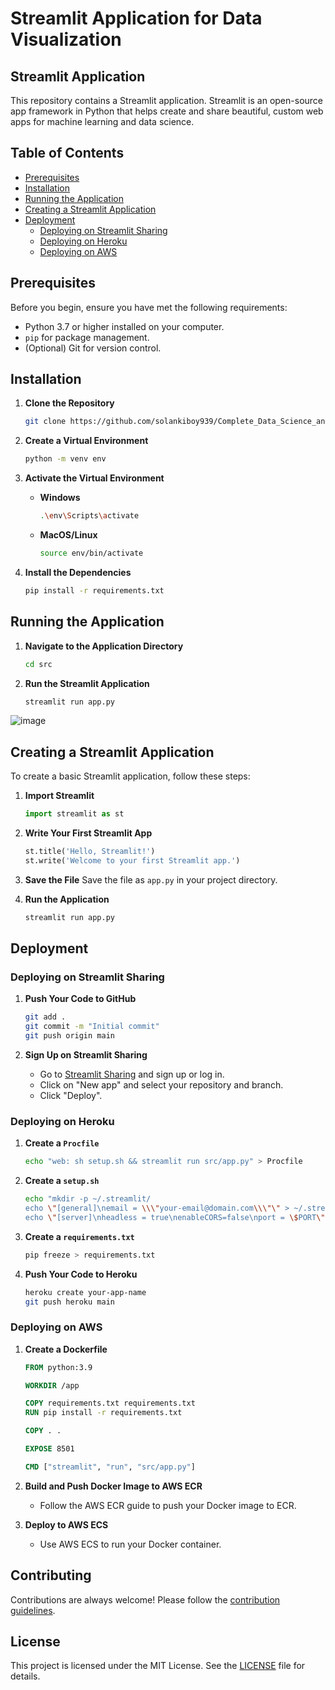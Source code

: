 # Streamlit Application for Data Visualization 

## Streamlit Application

This repository contains a Streamlit application. Streamlit is an open-source app framework in Python that helps create and share beautiful, custom web apps for machine learning and data science.

## Table of Contents
- [Prerequisites](#prerequisites)
- [Installation](#installation)
- [Running the Application](#running-the-application)
- [Creating a Streamlit Application](#creating-a-streamlit-application)
- [Deployment](#deployment)
  - [Deploying on Streamlit Sharing](#deploying-on-streamlit-sharing)
  - [Deploying on Heroku](#deploying-on-heroku)
  - [Deploying on AWS](#deploying-on-aws)

## Prerequisites

Before you begin, ensure you have met the following requirements:
- Python 3.7 or higher installed on your computer.
- `pip` for package management.
- (Optional) Git for version control.

## Installation

1. **Clone the Repository**
    ```sh
    git clone https://github.com/solankiboy939/Complete_Data_Science_and_Machine_Learning/tree/main/Python/File_With_Python/Library_For_Deployment
    ```

2. **Create a Virtual Environment**
    ```sh
    python -m venv env
    ```

3. **Activate the Virtual Environment**

    - **Windows**
        ```sh
        .\env\Scripts\activate
        ```
    - **MacOS/Linux**
        ```sh
        source env/bin/activate
        ```

4. **Install the Dependencies**
    ```sh
    pip install -r requirements.txt
    ```

## Running the Application

1. **Navigate to the Application Directory**
    ```sh
    cd src
    ```

2. **Run the Streamlit Application**
    ```sh
    streamlit run app.py
    ```

![image](https://github.com/solankiboy939/Complete_Data_Science_and_Machine_Learning/assets/119101769/f3340a99-922f-409d-8237-8a5c97b08123)


## Creating a Streamlit Application

To create a basic Streamlit application, follow these steps:

1. **Import Streamlit**
    ```python
    import streamlit as st
    ```

2. **Write Your First Streamlit App**
    ```python
    st.title('Hello, Streamlit!')
    st.write('Welcome to your first Streamlit app.')
    ```

3. **Save the File**
    Save the file as `app.py` in your project directory.

4. **Run the Application**
    ```sh
    streamlit run app.py
    ```

## Deployment

### Deploying on Streamlit Sharing

1. **Push Your Code to GitHub**
    ```sh
    git add .
    git commit -m "Initial commit"
    git push origin main
    ```

2. **Sign Up on Streamlit Sharing**
    - Go to [Streamlit Sharing](https://share.streamlit.io/) and sign up or log in.
    - Click on "New app" and select your repository and branch.
    - Click "Deploy".

### Deploying on Heroku

1. **Create a `Procfile`**
    ```sh
    echo "web: sh setup.sh && streamlit run src/app.py" > Procfile
    ```

2. **Create a `setup.sh`**
    ```sh
    echo "mkdir -p ~/.streamlit/
    echo \"[general]\nemail = \\\"your-email@domain.com\\\"\" > ~/.streamlit/credentials.toml
    echo \"[server]\nheadless = true\nenableCORS=false\nport = \$PORT\" > ~/.streamlit/config.toml" > setup.sh
    ```

3. **Create a `requirements.txt`**
    ```sh
    pip freeze > requirements.txt
    ```

4. **Push Your Code to Heroku**
    ```sh
    heroku create your-app-name
    git push heroku main
    ```

### Deploying on AWS

1. **Create a Dockerfile**
    ```Dockerfile
    FROM python:3.9

    WORKDIR /app

    COPY requirements.txt requirements.txt
    RUN pip install -r requirements.txt

    COPY . .

    EXPOSE 8501

    CMD ["streamlit", "run", "src/app.py"]
    ```

2. **Build and Push Docker Image to AWS ECR**
    - Follow the AWS ECR guide to push your Docker image to ECR.

3. **Deploy to AWS ECS**
    - Use AWS ECS to run your Docker container.

## Contributing

Contributions are always welcome! Please follow the [contribution guidelines](CONTRIBUTING.md).

## License

This project is licensed under the MIT License. See the [LICENSE](LICENSE) file for details.
